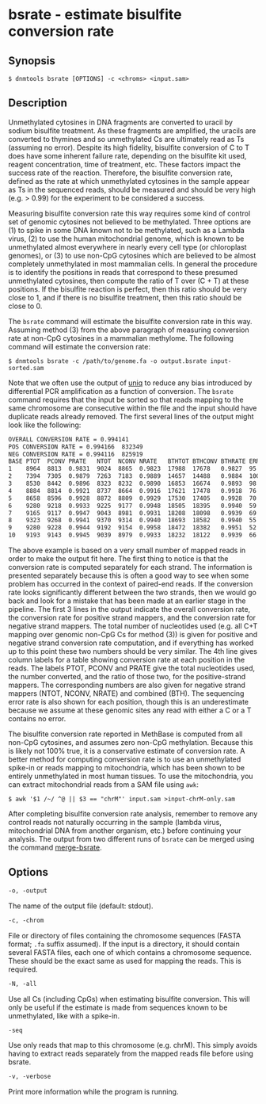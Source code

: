 # bsrate - estimate bisulfite conversion rate

## Synopsis
```console
$ dnmtools bsrate [OPTIONS] -c <chroms> <input.sam>
```

## Description

Unmethylated cytosines in DNA fragments are converted to uracil by
sodium bisulfite treatment. As these fragments are amplified, the
uracils are converted to thymines and so unmethylated Cs are
ultimately read as Ts (assuming no error). Despite its high fidelity,
bisulfite conversion of C to T does have some inherent failure rate,
depending on the bisulfite kit used, reagent concentration, time of
treatment, etc. These factors impact the success rate of the reaction.
Therefore, the bisulfite conversion rate, defined as the rate at which
unmethylated cytosines in the sample appear as Ts in the sequenced
reads, should be measured and should be very high (e.g. > 0.99) for
the experiment to be considered a success.

Measuring bisulfite conversion rate this way requires some kind of
control set of genomic cytosines not believed to be methylated. Three
options are (1) to spike in some DNA known not to be methylated, such
as a Lambda virus, (2) to use the human mitochondrial genome, which is
known to be unmethylated almost everywhere in nearly every cell type
(or chloroplast genomes), or (3) to use non-CpG cytosines which are
believed to be almost completely unmethylated in most mammalian
cells. In general the procedure is to identify the positions in reads
that correspond to these presumed unmethylated cytosines, then compute
the ratio of T over (C + T) at these positions. If the bisulfite
reaction is perfect, then this ratio should be very close to 1, and if
there is no bisulfite treatment, then this ratio should be close to 0.

The `bsrate` command will estimate the bisulfite conversion rate in
this way. Assuming method (3) from the above paragraph of measuring
conversion rate at non-CpG cytosines in a mammalian methylome. The
following command will estimate the conversion rate:
```console
$ dnmtools bsrate -c /path/to/genome.fa -o output.bsrate input-sorted.sam
```

Note that we often use the output of [uniq](../uniq) to reduce any
bias introduced by differential PCR amplification as a function of
conversion. The `bsrate` command requires that the input be sorted so
that reads mapping to the same chromosome are consecutive within the
file and the input should have duplicate reads already removed. The
first several lines of the output might look like the following:

```txt
OVERALL CONVERSION RATE = 0.994141
POS CONVERSION RATE = 0.994166  832349
NEG CONVERSION RATE = 0.994116  825919
BASE PTOT  PCONV PRATE   NTOT  NCONV NRATE   BTHTOT BTHCONV BTHRATE ERR ALL    ERRRATE
1    8964  8813  0.9831  9024  8865  0.9823  17988  17678   0.9827  95  18083  0.0052
2    7394  7305  0.9879  7263  7183  0.9889  14657  14488   0.9884  100 14757  0.0067
3    8530  8442  0.9896  8323  8232  0.9890  16853  16674   0.9893  98  16951  0.0057
4    8884  8814  0.9921  8737  8664  0.9916  17621  17478   0.9918  76  17697  0.0042
5    8658  8596  0.9928  8872  8809  0.9929  17530  17405   0.9928  70  17600  0.0039
6    9280  9218  0.9933  9225  9177  0.9948  18505  18395   0.9940  59  18564  0.0031
7    9165  9117  0.9947  9043  8981  0.9931  18208  18098   0.9939  69  18277  0.0037
8    9323  9268  0.9941  9370  9314  0.9940  18693  18582   0.9940  55  18748  0.0029
9    9280  9228  0.9944  9192  9154  0.9958  18472  18382   0.9951  52  18524  0.0028
10   9193  9143  0.9945  9039  8979  0.9933  18232  18122   0.9939  66  18298  0.0036
```

The above example is based on a very small number of mapped reads in
order to make the output fit here. The first thing to notice is that
the conversion rate is computed separately for each strand. The
information is presented separately because this is often a good way
to see when some problem has occurred in the context of paired-end
reads. If the conversion rate looks significantly different between
the two strands, then we would go back and look for a mistake that has
been made at an earlier stage in the pipeline. The first 3 lines in
the output indicate the overall conversion rate, the conversion rate
for positive strand mappers, and the conversion rate for negative
strand mappers. The total number of nucleotides used (e.g. all C+T
mapping over genomic non-CpG Cs for method (3)) is given for positive
and negative strand conversion rate computation, and if everything has
worked up to this point these two numbers should be very similar. The
4th line gives column labels for a table showing conversion rate at
each position in the reads. The labels PTOT, PCONV and PRATE give the
total nucleotides used, the number converted, and the ratio of those
two, for the positive-strand mappers. The corresponding numbers are
also given for negative strand mappers (NTOT, NCONV, NRATE) and
combined (BTH). The sequencing error rate is also shown for each
position, though this is an underestimate because we assume at these
genomic sites any read with either a C or a T contains no error.

The bisulfite conversion rate reported in MethBase is computed from
all non-CpG cytosines, and assumes zero non-CpG methylation. Because
this is likely not 100% true, it is a conservative estimate of
conversion rate. A better method for computing conversion rate is to
use an unmethylated spike-in or reads mapping to mitochondria, which
has been shown to be entirely unmethylated in most human tissues. To
use the mitochondria, you can extract mitochondrial reads from a SAM
file using `awk`:
```console
$ awk '$1 /~/ ^@ || $3 == "chrM"' input.sam >input-chrM-only.sam
```

After completing bisulfite conversion rate analysis, remember to
remove any control reads not naturally occurring in the sample (lambda
virus, mitochondrial DNA from another organism, etc.) before
continuing your analysis. The output from two different runs of
`bsrate` can be merged using the command
[merge-bsrate](../merge-bsrate).

## Options

```txt
-o, -output
```
The name of the output file (default: stdout).

```txt
-c, -chrom
```
File or directory of files containing the chromosome sequences (FASTA
format; `.fa` suffix assumed). If the input is a directory, it should
contain several FASTA files, each one of which contains a chromosome
sequence. These should be the exact same as used for mapping the
reads. This is required.

```txt
-N, -all
```
Use all Cs (including CpGs) when estimating bisulfite conversion. This
will only be useful if the estimate is made from sequences known to be
unmethylated, like with a spike-in.

```txt
-seq
```
Use only reads that map to this chromosome (e.g. chrM). This simply
avoids having to extract reads separately from the mapped reads file
before using bsrate.

```txt
-v, -verbose
```
Print more information while the program is running.
